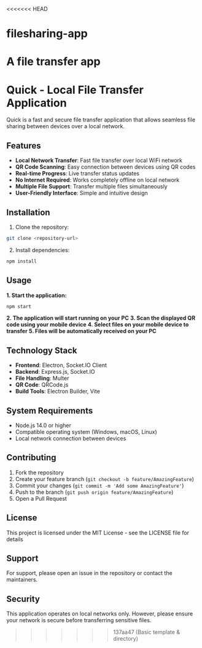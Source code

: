 <<<<<<< HEAD
# filesharing-app
A file transfer app
=======
# Quick - Local File Transfer Application

Quick is a fast and secure file transfer application that allows seamless file sharing between devices over a local network.

## Features

- **Local Network Transfer**: Fast file transfer over local WiFi network
- **QR Code Scanning**: Easy connection between devices using QR codes
- **Real-time Progress**: Live transfer status updates
- **No Internet Required**: Works completely offline on local network
- **Multiple File Support**: Transfer multiple files simultaneously
- **User-Friendly Interface**: Simple and intuitive design

## Installation

1. Clone the repository:
```bash
git clone <repository-url>
```

2. Install dependencies:
```bash
npm install
```

## Usage

**1. Start the application:**
```bash
npm start
```

**2. The application will start running on your PC**
**3. Scan the displayed QR code using your mobile device**
**4. Select files on your mobile device to transfer**
**5. Files will be automatically received on your PC**


## Technology Stack

- **Frontend**: Electron, Socket.IO Client
- **Backend**: Express.js, Socket.IO
- **File Handling**: Multer
- **QR Code**: QRCode.js
- **Build Tools**: Electron Builder, Vite

## System Requirements

- Node.js 14.0 or higher
- Compatible operating system (Windows, macOS, Linux)
- Local network connection between devices

## Contributing

1. Fork the repository
2. Create your feature branch (`git checkout -b feature/AmazingFeature`)
3. Commit your changes (`git commit -m 'Add some AmazingFeature'`)
4. Push to the branch (`git push origin feature/AmazingFeature`)
5. Open a Pull Request

## License

This project is licensed under the MIT License - see the LICENSE file for details

## Support

For support, please open an issue in the repository or contact the maintainers.

## Security

This application operates on local networks only. However, please ensure your network is secure before transferring sensitive files.
>>>>>>> 137aa47 (Basic template & directory)
